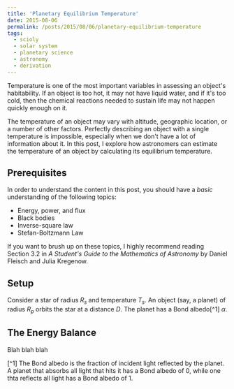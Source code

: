 ```yaml
---
title: 'Planetary Equilibrium Temperature'
date: 2015-08-06
permalink: /posts/2015/08/06/planetary-equilibrium-temperature
tags:
  - scioly
  - solar system
  - planetary science
  - astronomy
  - derivation
---
```


Temperature is one of the most important variables in assessing an object's habitability. If an object is too hot, it may not have liquid water, and if it's too cold, then the chemical reactions needed to sustain life may not happen quickly enough on it.

The temperature of an object may vary with altitude, geographic location, or a number of other factors. Perfectly describing an object with a single temperature is impossible, especially when we don't have a lot of information about it. In this post, I explore how astronomers can estimate the temperature of an object by calculating its equilibrium temperature.

## Prerequisites

In order to understand the content in this post, you should have a *basic* understanding of the following topics:

- Energy, power, and flux
- Black bodies
- Inverse-square law
- Stefan-Boltzmann Law

If you want to brush up on these topics, I highly recommend reading Section 3.2 in *A Student's Guide to the Mathematics of Astronomy* by Daniel Fleisch and Julia Kregenow.

## Setup

Consider a star of radius $R_{s}$ and temperature $T_{s}$. An object (say, a planet) of radius $R_p$ orbits the star at a distance $D$. The planet has a Bond albedo[^1] $\alpha$.

## The Energy Balance

Blah blah blah

[^1] The Bond albedo is the fraction of incident light reflected by the planet. A planet that absorbs all light that hits it has a Bond albedo of 0, while one thta reflects all light has a Bond albedo of 1.
